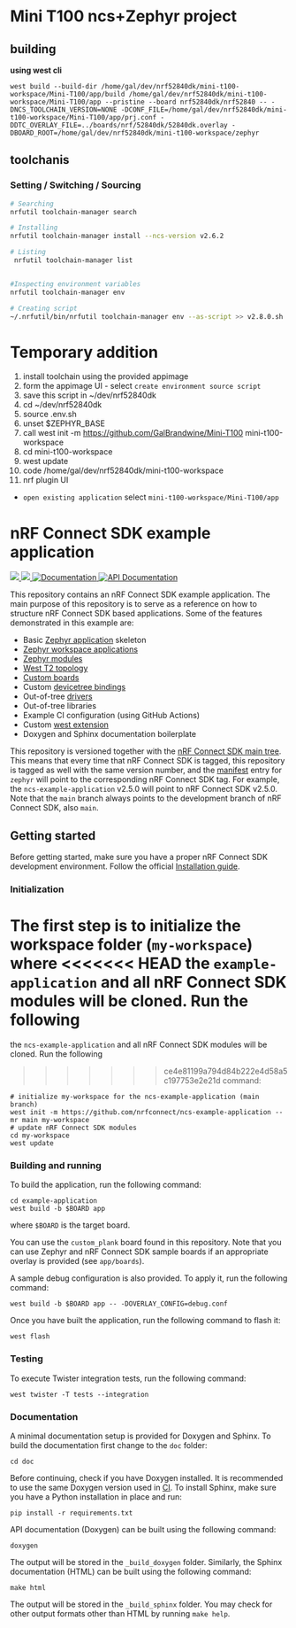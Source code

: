 # Mini T100 ncs+Zephyr project

## building

**using west cli**

```shell
west build --build-dir /home/gal/dev/nrf52840dk/mini-t100-workspace/Mini-T100/app/build /home/gal/dev/nrf52840dk/mini-t100-workspace/Mini-T100/app --pristine --board nrf52840dk/nrf52840 -- -DNCS_TOOLCHAIN_VERSION=NONE -DCONF_FILE=/home/gal/dev/nrf52840dk/mini-t100-workspace/Mini-T100/app/prj.conf -DDTC_OVERLAY_FILE=../boards/nrf/52840dk/52840dk.overlay -DBOARD_ROOT=/home/gal/dev/nrf52840dk/mini-t100-workspace/zephyr
```

## toolchanis

### Setting / Switching / Sourcing 

```zsh
# Searching
nrfutil toolchain-manager search

# Installing 
nrfutil toolchain-manager install --ncs-version v2.6.2

# Listing
 nrfutil toolchain-manager list


#Inspecting environment variables
nrfutil toolchain-manager env

# Creating script
~/.nrfutil/bin/nrfutil toolchain-manager env --as-script >> v2.8.0.sh
```

# Temporary addition

1. install toolchain using the provided appimage
2. form the appimage UI - select `create environment source script`
3. save this script in ~/dev/nrf52840dk
4. cd ~/dev/nrf52840dk
5. source .env.sh
6. unset $ZEPHYR_BASE
7. call west init -m https://github.com/GalBrandwine/Mini-T100 mini-t100-workspace
8. cd mini-t100-workspace
9. west update
10. code /home/gal/dev/nrf52840dk/mini-t100-workspace
11. nrf plugin UI
  * `open existing application` select `mini-t100-workspace/Mini-T100/app`


# nRF Connect SDK example application

<a href="https://github.com/nrfconnect/ncs-example-application/actions/workflows/build-using-docker.yml?query=branch%3Amain">
  <img src="https://github.com/nrfconnect/ncs-example-application/actions/workflows/build-using-docker.yml/badge.svg?event=push">
</a>
<a href="https://github.com/nrfconnect/ncs-example-application/actions/workflows/docs.yml?query=branch%3Amain">
  <img src="https://github.com/nrfconnect/ncs-example-application/actions/workflows/docs.yml/badge.svg?event=push">
</a>
<a href="https://nrfconnect.github.io/ncs-example-application">
  <img alt="Documentation" src="https://img.shields.io/badge/documentation-3D578C?logo=sphinx&logoColor=white">
</a>
<a href="https://nrfconnect.github.io/ncs-example-application/doxygen">
  <img alt="API Documentation" src="https://img.shields.io/badge/API-documentation-3D578C?logo=c&logoColor=white">
</a>

This repository contains an nRF Connect SDK example application. The main
purpose of this repository is to serve as a reference on how to structure nRF Connect
SDK based applications. Some of the features demonstrated in this example are:

- Basic [Zephyr application][app_dev] skeleton
- [Zephyr workspace applications][workspace_app]
- [Zephyr modules][modules]
- [West T2 topology][west_t2]
- [Custom boards][board_porting]
- Custom [devicetree bindings][bindings]
- Out-of-tree [drivers][drivers]
- Out-of-tree libraries
- Example CI configuration (using GitHub Actions)
- Custom [west extension][west_ext]
- Doxygen and Sphinx documentation boilerplate

This repository is versioned together with the [nRF Connect SDK main tree][sdk-nrf]. This
means that every time that nRF Connect SDK is tagged, this repository is tagged as well
with the same version number, and the [manifest](west.yml) entry for `zephyr`
will point to the corresponding nRF Connect SDK tag. For example, the `ncs-example-application`
v2.5.0 will point to nRF Connect SDK v2.5.0. Note that the `main` branch always
points to the development branch of nRF Connect SDK, also `main`.

[app_dev]: https://docs.zephyrproject.org/latest/develop/application/index.html
[workspace_app]: https://docs.zephyrproject.org/latest/develop/application/index.html#zephyr-workspace-app
[modules]: https://docs.zephyrproject.org/latest/develop/modules.html
[west_t2]: https://docs.zephyrproject.org/latest/develop/west/workspaces.html#west-t2
[board_porting]: https://docs.zephyrproject.org/latest/guides/porting/board_porting.html
[bindings]: https://docs.zephyrproject.org/latest/guides/dts/bindings.html
[drivers]: https://docs.zephyrproject.org/latest/reference/drivers/index.html
[sdk-nrf]: https://github.com/nrfconnect/sdk-nrf
[west_ext]: https://docs.zephyrproject.org/latest/develop/west/extensions.html

## Getting started

Before getting started, make sure you have a proper nRF Connect SDK development environment.
Follow the official
[Installation guide](https://developer.nordicsemi.com/nRF_Connect_SDK/doc/latest/nrf/installation/install_ncs.html).

### Initialization

The first step is to initialize the workspace folder (``my-workspace``) where
<<<<<<< HEAD
the ``example-application`` and all nRF Connect SDK modules will be cloned. Run the following
=======
the ``ncs-example-application`` and all nRF Connect SDK modules will be cloned. Run the following
>>>>>>> ce4e81199a794d84b222e4d58a5c197753e2e21d
command:

```shell
# initialize my-workspace for the ncs-example-application (main branch)
west init -m https://github.com/nrfconnect/ncs-example-application --mr main my-workspace
# update nRF Connect SDK modules
cd my-workspace
west update
```

### Building and running

To build the application, run the following command:

```shell
cd example-application
west build -b $BOARD app
```

where `$BOARD` is the target board.

You can use the `custom_plank` board found in this repository. Note that you can use
Zephyr and nRF Connect SDK sample boards if an appropriate overlay is provided (see `app/boards`).

A sample debug configuration is also provided. To apply it, run the following
command:

```shell
west build -b $BOARD app -- -DOVERLAY_CONFIG=debug.conf
```

Once you have built the application, run the following command to flash it:

```shell
west flash
```

### Testing

To execute Twister integration tests, run the following command:

```shell
west twister -T tests --integration
```

### Documentation

A minimal documentation setup is provided for Doxygen and Sphinx. To build the
documentation first change to the ``doc`` folder:

```shell
cd doc
```

Before continuing, check if you have Doxygen installed. It is recommended to
use the same Doxygen version used in [CI](.github/workflows/docs.yml). To
install Sphinx, make sure you have a Python installation in place and run:

```shell
pip install -r requirements.txt
```

API documentation (Doxygen) can be built using the following command:

```shell
doxygen
```

The output will be stored in the ``_build_doxygen`` folder. Similarly, the
Sphinx documentation (HTML) can be built using the following command:

```shell
make html
```

The output will be stored in the ``_build_sphinx`` folder. You may check for
other output formats other than HTML by running ``make help``.
